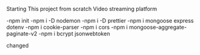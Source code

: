 Starting This project from scratch Video streaming platform

<!-- All commands  -->

-npm init
-npm i -D nodemon
-npm i -D prettier
-npm i mongoose express dotenv
-npm i cookie-parser
-npm i cors
-npm i mongoose-aggregate-paginate-v2
-npm i bcrypt jsonwebtoken

changed
